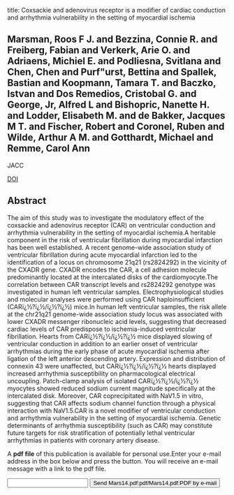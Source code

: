 title: Coxsackie and adenovirus receptor is a modifier of cardiac conduction and arrhythmia vulnerability in the setting of myocardial ischemia

## Marsman, Roos F J. and Bezzina, Connie R. and Freiberg, Fabian and Verkerk, Arie O. and Adriaens, Michiel E. and Podliesna, Svitlana and Chen, Chen and Purf"urst, Bettina and Spallek, Bastian and Koopmann, Tamara T. and Baczko, Istvan and Dos Remedios, Cristobal G. and George, Jr, Alfred L and Bishopric, Nanette H. and Lodder, Elisabeth M. and de Bakker, Jacques M T. and Fischer, Robert and Coronel, Ruben and Wilde, Arthur A M. and Gotthardt, Michael and Remme, Carol Ann
JACC

<a href="https://doi.org/10.1016/j.jacc.2013.10.062">DOI</a>

## Abstract
The aim of this study was to investigate the modulatory effect of the coxsackie and adenovirus receptor (CAR) on ventricular conduction and arrhythmia vulnerability in the setting of myocardial ischemia.A heritable component in the risk of ventricular fibrillation during myocardial infarction has been well established. A recent genome-wide association study of ventricular fibrillation during acute myocardial infarction led to the identification of a locus on chromosome 21q21 (rs2824292) in the vicinity of the CXADR gene. CXADR encodes the CAR, a cell adhesion molecule predominantly located at the intercalated disks of the cardiomyocyte.The correlation between CAR transcript levels and rs2824292 genotype was investigated in human left ventricular samples. Electrophysiological studies and molecular analyses were performed using CAR haploinsufficient (CARï¿½?ï¿½/ï¿½?ï¿½) mice.In human left ventricular samples, the risk allele at the chr21q21 genome-wide association study locus was associated with lower CXADR messenger ribonucleic acid levels, suggesting that decreased cardiac levels of CAR predispose to ischemia-induced ventricular fibrillation. Hearts from CARï¿½?ï¿½/ï¿½?ï¿½ mice displayed slowing of ventricular conduction in addition to an earlier onset of ventricular arrhythmias during the early phase of acute myocardial ischemia after ligation of the left anterior descending artery. Expression and distribution of connexin 43 were unaffected, but CARï¿½?ï¿½/ï¿½?ï¿½ hearts displayed increased arrhythmia susceptibility on pharmacological electrical uncoupling. Patch-clamp analysis of isolated CARï¿½?ï¿½/ï¿½?ï¿½ myocytes showed reduced sodium current magnitude specifically at the intercalated disk. Moreover, CAR coprecipitated with NaV1.5 in vitro, suggesting that CAR affects sodium channel function through a physical interaction with NaV1.5.CAR is a novel modifier of ventricular conduction and arrhythmia vulnerability in the setting of myocardial ischemia. Genetic determinants of arrhythmia susceptibility (such as CAR) may constitute future targets for risk stratification of potentially lethal ventricular arrhythmias in patients with coronary artery disease.

A <b>pdf file</b> of this publication is available for personal use.Enter your e-mail address in the box below and press the button. You will receive an e-mail message with a link to the pdf file.
<form action="sender.php">  <input type="text" name="email">  <input type="submit" value="Send Mars14.pdf:pdf/Mars14.pdf:PDF by e-mail"></form>